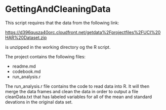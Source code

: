 # GettingAndCleaningData

This script requires that the data from the following link:

https://d396qusza40orc.cloudfront.net/getdata%2Fprojectfiles%2FUCI%20HAR%20Dataset.zip

is unzipped in the working directory og the R script.



The project contains the following files:
- readme.md
- codebook.md
- run_analysis.r



The run_analysis.r file contains the code to read data into R. It will then
merge the data frames and clean the data in order to output a file cleanData.txt
that has labeled variables for all of the mean and standard devations in the 
original data set.